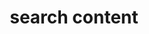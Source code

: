 ---
title: "search content" # in any language you want
layout: "search" # necessary for search
url: "/search"
description: "James epic yaping"
summary: "search"
placeholder: "Enter some txt!"
---
